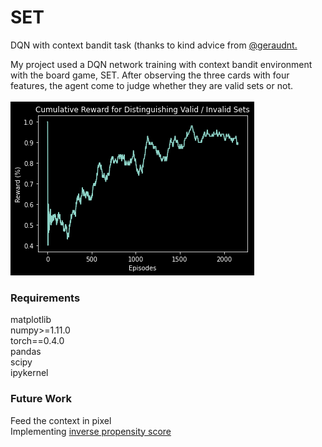 # SET
DQN with context bandit task (thanks to kind advice from [@geraudnt.](https://github.com/geraudnt?tab=overview&from=2018-12-01&to=2018-12-31)</br>

My project used a DQN network training with context bandit environment with the board game, SET.
After observing the three cards with four features, the agent come to judge whether they are valid sets or not. </br></br>
![alt text](https://github.com/SoanKim/SET/blob/main/result.png)

### Requirements</br>
matplotlib</br>
numpy>=1.11.0</br>
torch==0.4.0</br>
pandas</br>
scipy</br>
ipykernel</br>

### Future Work</br>
Feed the context in pixel</br>
Implementing [inverse propensity score](https://arxiv.org/pdf/1103.4601.pdf)
